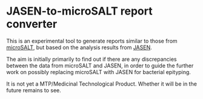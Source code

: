 # JASEN-to-microSALT report converter

This is an experimental tool to generate reports similar to those from
[microSALT](https://github.com/Clinical-Genomics/microSALT), but based on the
analysis results from
[JASEN](https://github.com/genomic-medicine-sweden/JASEN).

The aim is initially primarily to find out if there are any discrepancies
between the data from microSALT and JASEN, in order to guide the further work
on possibly replacing microSALT with JASEN for bacterial epityping.

It is not yet a MTP/Medicinal Technological Product. Whether it will be in the
future remains to see.
